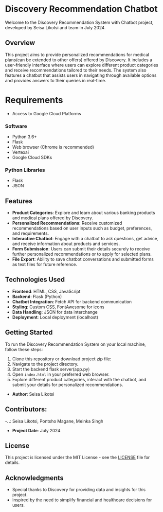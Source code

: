 
# Discovery Recommendation Chatbot

Welcome to the Discovery Recommendation System with Chatbot project, developed by Seisa Likotsi and team in July 2024.

## Overview

This project aims to provide personalized recommendations for medical plans(can be extended to other offers) offered by Discovery. It includes a user-friendly interface where users can explore different product categories and receive recommendations tailored to their needs. The system also features a chatbot that assists users in navigating through available options and provides answers to their queries in real-time.

# Requirements

- Access to Google Cloud Platforms

### Software

- Python 3.6+
- Flask
- Web browser (Chrome is recommended)
- Vertexai
- Google Cloud SDKs

### Python Libraries

- Flask
- JSON

## Features

- **Product Categories**: Explore and learn about various banking products and medical plans offered by Discovery.
- **Personalized Recommendations**: Receive customized recommendations based on user inputs such as budget, preferences, and requirements.
- **Interactive Chatbot**: Engage with a chatbot to ask questions, get advice, and receive information about products and services.
- **Form Submission**: Users can submit their details securely to receive further personalized recommendations or to apply for selected plans.
- **File Export**: Ability to save chatbot conversations and submitted forms as text files for future reference.

## Technologies Used

- **Frontend**: HTML, CSS, JavaScript
- **Backend**: Flask (Python)
- **Chatbot Integration**: Fetch API for backend communication
- **Styling**: Custom CSS, FontAwesome for icons
- **Data Handling**: JSON for data interchange
- **Deployment**: Local deployment (localhost)

## Getting Started

To run the Discovery Recommendation System on your local machine, follow these steps:

1. Clone this repository or download project zip file:
2. Navigate to the project directory.
3. Start the backend flask server(app.py)
4. Open `index.html` in your preferred web browser.
5. Explore different product categories, interact with the chatbot, and submit your details for personalized recommendations.

- **Author**: Seisa Likotsi

## Contributors:

-**..**: Seisa Likotsi, Pontsho Magane, Meinka Singh

- **Project Date**: July 2024

## License

This project is licensed under the MIT License - see the [LICENSE](LICENSE) file for details.

## Acknowledgments

- Special thanks to Discovery for providing data and insights for this project.
- Inspired by the need to simplify financial and healthcare decisions for users.
